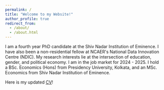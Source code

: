 ```yaml
---
permalink: /
title: "Welcome to my Website!"
author_profile: true
redirect_from: 
  - /about/
  - /about.html
---
```


I am a fourth year PhD candidate at the Shiv Nadar Institution of Eminence. I have also been a non-residential fellow at NCAER's National Data Innovation Centre (NDIC). My research interests lie at the intersection of education, gender, and political economy. 
I am in the job market for 2024 - 2025. I hold a BSc. Economics (Hons) from Presidency University, Kolkata, and an MSc. Economics from Shiv Nadar Institution of Eminence. 


Here is my updated [CV](https://www.dropbox.com/scl/fi/o300x52g8vw9rxxqqhekn/Subarna_updated_CV.pdf?rlkey=71iufqy2hdik2t7dq9tb7wdav&st=vfnsncf3&dl=0)!



